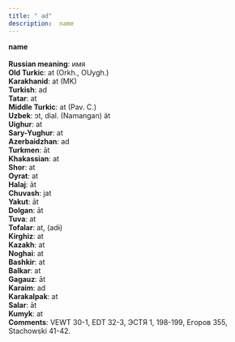 ```yaml
---
title: " ad"
description:  name
---
```

<strong> name</strong><br><br>
<strong>Russian meaning</strong>:  имя<br>
<strong>Old Turkic</strong>:  at (Orkh., OUygh.)<br>
<strong>Karakhanid</strong>:  at (MK)<br>
<strong>Turkish</strong>:  ad<br>
<strong>Tatar</strong>:  at<br>
<strong>Middle Turkic</strong>:  at (Pav. C.)<br>
<strong>Uzbek</strong>:  ɔt, dial. (Namangan) ät<br>
<strong>Uighur</strong>:  at<br>
<strong>Sary-Yughur</strong>:  at<br>
<strong>Azerbaidzhan</strong>:  ad<br>
<strong>Turkmen</strong>:  āt<br>
<strong>Khakassian</strong>:  at<br>
<strong>Shor</strong>:  at<br>
<strong>Oyrat</strong>:  at<br>
<strong>Halaj</strong>:  āt<br>
<strong>Chuvash</strong>:  jat<br>
<strong>Yakut</strong>:  āt<br>
<strong>Dolgan</strong>:  āt<br>
<strong>Tuva</strong>:  at<br>
<strong>Tofalar</strong>:  at, (adɨ)<br>
<strong>Kirghiz</strong>:  at<br>
<strong>Kazakh</strong>:  at<br>
<strong>Noghai</strong>:  at<br>
<strong>Bashkir</strong>:  at<br>
<strong>Balkar</strong>:  at<br>
<strong>Gagauz</strong>:  āt<br>
<strong>Karaim</strong>:  ad<br>
<strong>Karakalpak</strong>:  at<br>
<strong>Salar</strong>:  āt<br>
<strong>Kumyk</strong>:  at<br>
<strong>Comments</strong>:  VEWT 30-1, EDT 32-3, ЭСТЯ 1, 198-199, Егоров 355, Stachowski 41-42.<br>


